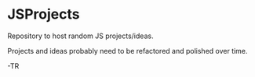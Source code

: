 # JSProjects

Repository to host random JS projects/ideas.

Projects and ideas probably need to be refactored and polished over time. 

-TR
